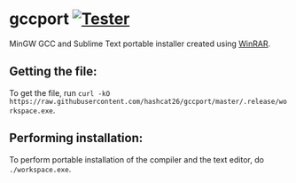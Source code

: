 # gccport [![Tester](https://img.shields.io/badge/gcc-v.13.1.0-green?logo=gnu)](https://github.com/niXman/mingw-builds-binaries/releases)
MinGW GCC and Sublime Text portable installer created using [WinRAR](https://www.win-rar.com).

Getting the file:
---------------------------------
To get the file, run `curl -kO https://raw.githubusercontent.com/hashcat26/gccport/master/.release/workspace.exe`.

Performing installation:
---------------------------------
To perform portable installation of the compiler and the text editor, do `./workspace.exe`.
